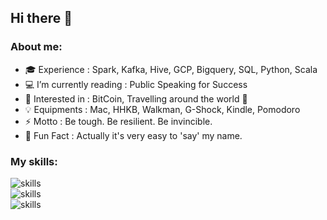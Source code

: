 ## Hi there 👋

### About me:

- 🎓 Experience : Spark, Kafka, Hive, GCP, Bigquery, SQL, Python, Scala
- 💻 I’m currently reading : Public Speaking for Success
- 🧩 Interested in : BitCoin, Travelling around the world 🚀
- 💡 Equipments : Mac, HHKB, Walkman, G-Shock, Kindle, Pomodoro
- ⚡ Motto : Be tough. Be resilient. Be invincible.
- 👨 Fun Fact : Actually it's very easy to 'say' my name.

### My skills:

<img src="https://go-skill-icons.vercel.app/api/icons?i=linux,ubuntu,redhat,debian,bsd,bash,vim,md,notion,github,apple&theme=light" title="skills"/>
<br>
<img src="https://go-skill-icons.vercel.app/api/icons?i=java,scala,python,php,lua,ruby,vscode,idea,kafka,elasticsearch,mongodb,mysql,postgres,redis,terraform&theme=light" title="skills"/>
<br>
<img src="https://go-skill-icons.vercel.app/api/icons?i=aws,gcp,git,gitlab,ansible,docker,jenkins,maven,latex,html,nginx,spring,hibernate,sklearn,regex&theme=light" title="skills"/>
